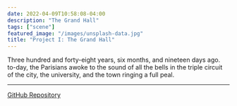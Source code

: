 ```yaml
---
date: 2022-04-09T10:58:08-04:00
description: "The Grand Hall"
tags: ["scene"]
featured_image: "/images/unsplash-data.jpg"
title: "Project I: The Grand Hall"
---
```


 Three hundred and forty-eight years, six months, and nineteen days ago.
 to-day, the Parisians awoke to the sound of all the bells in the triple
circuit of the city, the university, and the town ringing a full peal.

---
[GitHub Repository](https://github.com/PlayingNumbers/ds_salary_proj)
